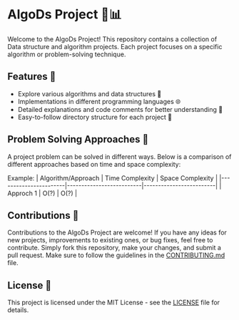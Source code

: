 # AlgoDs Project 🧠📊
Welcome to the AlgoDs Project! This repository contains a collection of Data structure and algorithm projects. Each project focuses on a specific algorithm or problem-solving technique.

## Features 🚀
- Explore various algorithms and data structures 🌟
- Implementations in different programming languages 🌐
- Detailed explanations and code comments for better understanding 📝
- Easy-to-follow directory structure for each project 📂

## Problem Solving Approaches 🤔
A project problem can be solved in different ways. Below is a comparison of different approaches based on time and space complexity:

Example:
| Algorithm/Approach    | Time Complexity          | Space Complexity        |
|-----------------------|--------------------------|-------------------------|
| Approch 1            | O(?)                     | O(?)                    |



## Contributions 🤝
Contributions to the AlgoDs Project are welcome! If you have any ideas for new projects, improvements to existing ones, or bug fixes, feel free to contribute. Simply fork this repository, make your changes, and submit a pull request. Make sure to follow the guidelines in the [CONTRIBUTING.md](CONTRIBUTING.md) file.

## License 📄
This project is licensed under the MIT License - see the [LICENSE](LICENSE) file for details.
